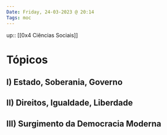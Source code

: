 ```yaml
---
Date: Friday, 24-03-2023 @ 20:14
Tags: moc
---
```

up:: [[0x4 Ciências Sociais]]

# Tópicos
## I) Estado, Soberania, Governo

## II) Direitos, Igualdade, Liberdade

## III) Surgimento da Democracia Moderna
